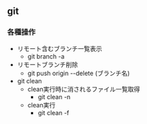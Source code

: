 ## git

### 各種操作

* リモート含むブランチ一覧表示
  * git branch -a
* リモートブランチ削除
  * git push origin --delete (ブランチ名)
* git clean
  * clean実行時に消されるファイル一覧取得
    * git clean -n
  * clean実行
    * git clean -f
